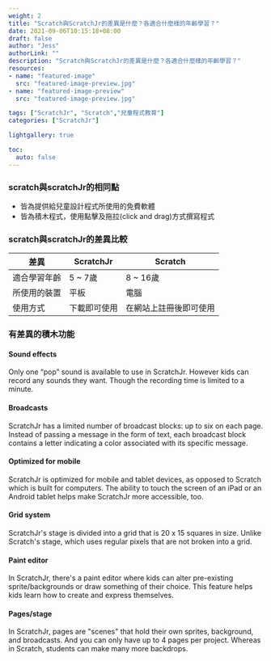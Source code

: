 ```yaml
---
weight: 2
title: "Scratch與ScratchJr的差異是什麼？各適合什麼樣的年齡學習？"
date: 2021-09-06T10:15:18+08:00
draft: false
author: "Jess"
authorLink: ""
description: "Scratch與ScratchJr的差異是什麼？各適合什麼樣的年齡學習？"
resources:
- name: "featured-image"
  src: "featured-image-preview.jpg"
- name: "featured-image-preview"
  src: "featured-image-preview.jpg"

tags: ["ScratchJr", "Scratch","兒童程式教育"]
categories: ["ScratchJr"]

lightgallery: true

toc:
  auto: false
---
```

### scratch與scratchJr的相同點
* 皆為提供給兒童設計程式所使用的免費軟體
* 皆為積木程式，使用點擊及拖拉(click and drag)方式撰寫程式

###  scratch與scratchJr的差異比較
| 差異 | ScratchJr |Scratch|
| ------ | ----------- | ----------- |
| 適合學習年齡  | 5 ~ 7歲 | 8 ~ 16歲 |
| 所使用的裝置 | 平板 | 電腦 |
| 使用方式 | 下載即可使用| 在網站上註冊後即可使用 |


### 有差異的積木功能

#### Sound effects

Only one “pop” sound is available to use in ScratchJr. However kids can record any sounds they want. Though the recording time is limited to a minute.

#### Broadcasts

ScratchJr has a limited number of broadcast blocks: up to six on each page. Instead of passing a message in the form of text, each broadcast block contains a letter indicating a color associated with its specific message.

#### Optimized for mobile

ScratchJr is optimized for mobile and tablet devices, as opposed to Scratch which is built for computers. The ability to touch the screen of an iPad or an Android tablet helps make ScratchJr more accessible, too.

#### Grid system

ScratchJr's stage is divided into a grid that is 20 x 15 squares in size. Unlike Scratch's stage, which uses regular pixels that are not broken into a grid.

#### Paint editor

In ScratchJr, there's a paint editor where kids can alter pre-existing sprite/backgrounds or draw something of their choice. This feature helps kids learn how to create and express themselves.

#### Pages/stage

In ScratchJr, pages are "scenes" that hold their own sprites, background, and broadcasts. And you can only have up to 4 pages per project. Whereas in Scratch, students can make many more backdrops.


